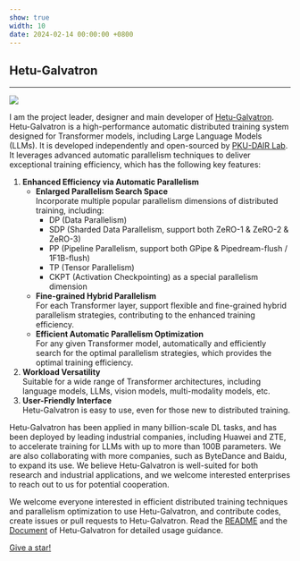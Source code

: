 ```yaml
---
show: true
width: 10
date: 2024-02-14 00:00:00 +0800
---
```


<div class="p-4">
    <h2>Hetu-Galvatron</h2>
    <hr />
    <!-- <div class="d-flex align-items-center">
        <div class="flex-grow-1 ms-4">
            <p>
                I am the project leader, designer and main developer of <a href="https://github.com/PKU-DAIR/Hetu-Galvatron" target="_blank">Hetu-Galvatron</a>.
                Hetu-Galvatron is a high-performance automatic distributed training system designed for Transformer models, including Large Language Models (LLMs). 
                It leverages advanced automatic parallelism techniques to deliver exceptional training efficiency, which has the following key features:
            </p>
        </div>
        <div class="flex-shrink-0" style="width: 20%;">
            <img src="{{ 'assets/images/badges/Galvatron-logo.png' | relative_url }}" class="img-fluid">
        </div>
    </div> -->
    <div class="text-center">
        <img src="{{ 'assets/images/badges/Galvatron-logo.png' | relative_url }}" class="img-fluid" style="max-width: 22%;">
    </div>
    <p>
    </p>
    <p> 
        I am the project leader, designer and main developer of <a href="https://github.com/PKU-DAIR/Hetu-Galvatron" target="_blank">Hetu-Galvatron</a>.
        Hetu-Galvatron is a high-performance automatic distributed training system designed for Transformer models, including Large Language Models (LLMs).
        It is developed independently and open-sourced by <a href="https://github.com/PKU-DAIR" target="_blank">PKU-DAIR Lab</a>.
        It leverages advanced automatic parallelism techniques to deliver exceptional training efficiency, which has the following key features:
    </p>
    <p>
        <ol>
            <li>
                <strong>Enhanced Efficiency via Automatic Parallelism</strong>
                <ul>
                    <li>
                        <strong>Enlarged Parallelism Search Space</strong><br/>
                        Incorporate multiple popular parallelism dimensions of distributed training, including:
                        <ul>
                            <li>DP (Data Parallelism)</li>
                            <li>SDP (Sharded Data Parallelism, support both ZeRO-1 & ZeRO-2 & ZeRO-3)</li>
                            <li>PP (Pipeline Parallelism, support both GPipe & Pipedream-flush / 1F1B-flush)</li>
                            <li>TP (Tensor Parallelism)</li>
                            <li>CKPT (Activation Checkpointing) as a special parallelism dimension</li>
                        </ul>
                    </li>
                    <li>
                        <strong>Fine-grained Hybrid Parallelism</strong><br/>
                        For each Transformer layer, support flexible and fine-grained hybrid parallelism strategies, contributing to the enhanced training efficiency.
                    </li>
                    <li>
                        <strong>Efficient Automatic Parallelism Optimization</strong><br/>
                        For any given Transformer model, automatically and efficiently search for the optimal parallelism strategies, which provides the optimal training efficiency.
                    </li>
                </ul>
            </li>
            <li>
                <strong>Workload Versatility</strong><br/>
                Suitable for a wide range of Transformer architectures, including language models, LLMs, vision models, multi-modality models, etc.
            </li>
            <li>
                <strong>User-Friendly Interface</strong><br/>
                Hetu-Galvatron is easy to use, even for those new to distributed training.
            </li>
        </ol>
        <!-- (1) Enhanced Efficiency via Automatic Parallelism
        - Enlarged Parallelism Search Space
        Incorporate multiple popular parallelism dimensions of distributed training, including DP (Data Parallelism), SDP (Sharded Data Parallelism, support both 
        ZeRO-2 & ZeRO-3), PP (Pipeline Parallelism, support both GPipe & Pipedream-flush / 1F1B-flush), TP (Tensor Parallelism). Also incorporate CKPT (Activation 
        Checkpointing) as a special parallelism dimension.
        - Fine-grained Hybrid Parallelism
        For each Transformer layer, support flexible and fine-grained hybrid parallelism strategies, contributing to the enhanced training efficiency.
        - Efficient Automatic Parallelism Optimization
        For any given Transformer model, automatically and efficiently search for the optimal parallelism strategies, which provides the optimal training efficiency.
        (2) Versatility
        Suitable for a wide range of Transformer architectures, including language models, LLMs, vision models, multi-modality models, etc.
        (3) User-Friendly Interface
        Easy to use, even for those new to distributed training. -->
    </p>
    <p>
        Hetu-Galvatron has been applied in many billion-scale DL tasks, and has been deployed by leading industrial companies, including Huawei and ZTE, to accelerate training for LLMs with up to more than 100B parameters. 
        We are also collaborating with more companies, such as ByteDance and Baidu, to expand its use. 
        We believe Hetu-Galvatron is well-suited for both research and industrial applications, and we welcome interested enterprises to reach out to us for potential cooperation.
    </p>
    <p>
        We welcome everyone interested in efficient distributed training techniques and parallelism optimization to use Hetu-Galvatron, and contribute codes, create issues or pull requests to Hetu-Galvatron.
        Read the <a href="https://github.com/PKU-DAIR/Hetu-Galvatron/blob/main/README.md" target="_blank">README</a> and the <a href="https://hetu-galvatron.readthedocs.io/en/latest/" target="_blank">Document</a> of Hetu-Galvatron for detailed usage guidance.
    </p>
    <!-- <img data-src="https://api.star-history.com/svg?repos=PKU-DAIR/Hetu-Galvatron&type=Date" class="lazy w-100 rounded-top" src="{{ '/assets/images/empty_300x200.png' | relative_url }}"> -->
    <p class="card-text text-right"><a href="https://github.com/PKU-DAIR/Hetu-Galvatron" target="_blank">Give a star!</a></p>
</div>